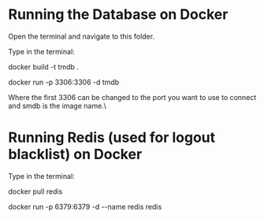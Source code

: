 # Running the Database on Docker

Open the terminal and navigate to this folder. 

Type in the terminal: 

docker build -t tmdb . 

docker run -p 3306:3306 -d tmdb

Where the first 3306 can be changed to the port you want to use to connect and smdb is the image name.\

# Running Redis (used for logout blacklist) on Docker

Type in the terminal: 

docker pull redis

docker run -p 6379:6379 -d --name redis redis
